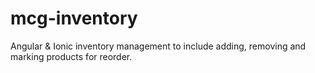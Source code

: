 # mcg-inventory
Angular &amp; Ionic inventory management to include adding, removing and marking products for reorder.
